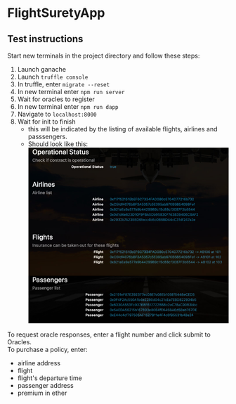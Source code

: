 # FlightSuretyApp
## Test instructions
Start new terminals in the project directory and follow these steps:
1. Launch ganache
2. Launch `truffle console`
3. In truffle, enter `migrate --reset`
4. In new terminal enter `npm run server`
5. Wait for oracles to register
6. In new terminal enter `npm run dapp`
7. Navigate to `localhost:8000`
8. Wait for init to finish
    * this will be indicated by the listing of available flights, airlines and passsengers.
    * Should look like this:
    ![](dapp_loaded.jpg)

To request oracle responses, enter a flight number and click submit to Oracles.  
To purchase a policy, enter:
* airline address
* flight
* flight's departure time
* passenger address
* premium in ether
